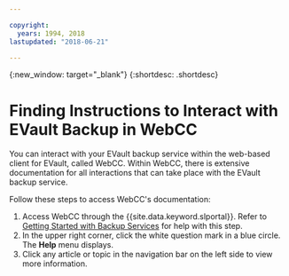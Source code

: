 ```yaml
---

copyright:
  years: 1994, 2018
lastupdated: "2018-06-21"

---
```

{:new_window: target="_blank"}
{:shortdesc: .shortdesc}

# Finding Instructions to Interact with EVault Backup in WebCC

You can interact with your EVault backup service within the web-based client for EVault, called WebCC. Within WebCC, there is extensive documentation for all interactions that can take place with the EVault backup service.

Follow these steps to access WebCC's documentation:

1. Access WebCC through the {{site.data.keyword.slportal}}. Refer to [Getting Started with Backup Services](/docs/infrastructure/Backup/index.html) for help with this step.
2. In the upper right corner, click the white question mark in a blue circle. The **Help** menu displays.
3. Click any article or topic in the navigation bar on the left side to view more information.
